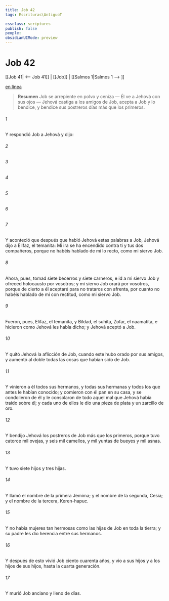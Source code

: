 ```yaml
---
title: Job 42
tags: Escrituras\AntiguoT

cssclass: scriptures
publish: false
people:
obsidianUIMode: preview
---
```


# Job 42
[[Job 41| <-- Job 41]] | [[Job]] | [[Salmos 1|Salmos 1 --> ]]

[en línea](https://churchofjesuschrist.org/study/scriptures/ot/job/42?lang=spa)

> __Resumen__
Job se arrepiente en polvo y ceniza — Él ve a Jehová con sus ojos — Jehová castiga a los amigos de Job, acepta a Job y lo bendice, y bendice sus postreros días más que los primeros.

###### 1 
Y respondió Job a Jehová y dijo:

###### 2 


###### 3 


###### 4 


###### 5 


###### 6 


###### 7 
Y aconteció que después que habló Jehová estas palabras a Job, Jehová dijo a Elifaz, el temanita: Mi ira se ha encendido contra ti y tus dos compañeros, porque no habéis hablado de mí lo recto, como mi siervo Job.

###### 8 
Ahora, pues, tomad siete becerros y siete carneros, e id a mi siervo Job y ofreced holocausto por vosotros; y mi siervo Job orará por vosotros, porque de cierto a él aceptaré para no trataros con afrenta, por cuanto no habéis hablado de mí con rectitud, como mi siervo Job.

###### 9 
Fueron, pues, Elifaz, el temanita, y Bildad, el suhita,  Zofar, el naamatita, e hicieron como Jehová les había dicho; y Jehová aceptó a Job.

###### 10 
Y quitó Jehová la aflicción de Job, cuando este hubo orado por sus amigos, y aumentó al doble todas las cosas que habían sido de Job.

###### 11 
Y vinieron a él todos sus hermanos, y todas sus hermanas y todos los que antes le habían conocido; y comieron con él pan en su casa, y se condolieron de él y le consolaron de todo aquel mal que Jehová había traído sobre él; y cada uno de ellos le dio una pieza de plata y un zarcillo de oro.

###### 12 
Y bendijo Jehová los postreros  de Job más que los primeros, porque tuvo catorce mil ovejas, y seis mil camellos, y mil yuntas de bueyes y mil asnas.

###### 13 
Y tuvo siete hijos y tres hijas.

###### 14 
Y llamó el nombre de la primera Jemima; y el nombre de la segunda, Cesia; y el nombre de la tercera, Keren-hapuc.

###### 15 
Y no había mujeres tan hermosas como las hijas de Job en toda la tierra; y su padre les dio herencia entre sus hermanos.

###### 16 
Y después de esto vivió Job ciento cuarenta años, y vio a sus hijos y a los hijos de sus hijos, hasta la cuarta generación.

###### 17 
Y murió Job anciano y lleno de días.

